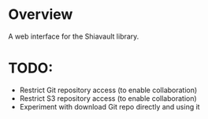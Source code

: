 # Overview

A web interface for the Shiavault library.

# TODO:
* Restrict Git repository access (to enable collaboration)
* Restrict S3 repository access (to enable collaboration)
* Experiment with download Git repo directly and using it